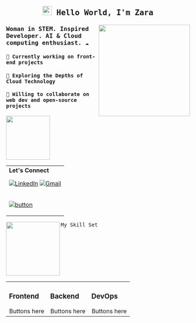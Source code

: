 
## <samp><p align="center"><img src="https://user-images.githubusercontent.com/42378118/110234147-e3259600-7f4e-11eb-95be-0c4047144dea.gif" width="25"/> Hello World, I'm Zara </p></samp>

<p align="right">
  <a target="_blank" href="https://github.com/user-attachments/assets/55707eaf-7ef6-4f01-b765-84efa02c54f3">
    <img align="right" src="https://github.com/user-attachments/assets/55707eaf-7ef6-4f01-b765-84efa02c54f3" width="250" />
  </a>
</p>

### <samp>Woman in STEM. Inspired Developer. AI & Cloud computing enthusiast. ☁️</p>

#### <samp>🎨 Currently working on front-end projects</samp>
#### <samp>🌱 Exploring the Depths of Cloud Technology</samp>
#### <samp>🔗 Willing to collaborate on web dev and open-source projects</samp>

<a href="https://github.com/anuraghazra/github-readme-stats">
  <img height=120 align="center" src="https://github-readme-stats.vercel.app/api?username=zarafarrukh&hide=prs,issues,stars&show_icons=true&theme=dracula" />
</a>
<table align="right">
<tbody>
  <tr>
  <td>
    <b>Let's Connect</b>
    
[![LinkedIn](https://img.shields.io/badge/linkedin-%230077B5.svg?style=for-the-badge&logo=linkedin&logoColor=white)](https://www.linkedin.com/in/zarafarrukh)
[![Gmail](https://img.shields.io/badge/Gmail-D14836?style=for-the-badge&logo=gmail&logoColor=white)](mailto:zfausksa@gmail.com)
</tr>
  </td>
<tr>
  <td>
    
[![button](https://readme-components.vercel.app/api?component=button&text=Website&fill=d47d9d&textfill=white&size=small)](https://zarafarrukh.github.io/)

  </td>
  
  </tr>
</tbody>
</table>

<a href="https://git.io/streak-stats">
  <img height=147 align="left" src="https://streak-stats.demolab.com/?user=DenverCoder1&theme=dracula"/>
</a>

<br />

<samp>My Skill Set</samp>
<table align ="left">
  <tbody>
    <tr><td valign="top" width="33%"><div class="markdown-heading" dir="auto"><h3 tableindex="-1" class="heading-element" dir="auto">Frontend</h3></div>
    <div align="center" dir="auto">Buttons here </div></td>
    <td valign="top" width="33%"><div class="markdown-heading" dir="auto"><h3 tableindex="-1" class="heading-element" dir="auto">Backend</h3></div><div align="center" dir="auto">Buttons here </div></td>
      <td valign="top" width="33%"><div class="markdown-heading" dir="auto"><h3 tableindex="-1" class="heading-element" dir="auto">DevOps</h3></div>
    <div align="center" dir="auto">Buttons here </div></td>
    </tr>
  </tbody>
</table>


